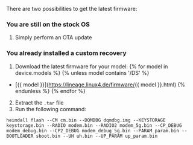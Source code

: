 There are two possibilities to get the latest firmware:

### You are still on the stock OS

1. Simply perform an OTA update

### You already installed a custom recovery

1. Download the latest firmware for your model:
{% for model in device.models %}
{% unless model contains '/DS' %}
  - [{{ model }}](https://lineage.linux4.de/firmware/{{ model }}.html)
{% endunless %}
{% endfor %}
2. Extract the `.tar` file
3. Run the following command:
  ```
heimdall flash --CM cm.bin --DQMDBG dqmdbg.img --KEYSTORAGE keystorage.bin --RADIO modem.bin --RADIO2 modem_5g.bin --CP_DEBUG modem_debug.bin --CP2_DEBUG modem_debug_5g.bin --PARAM param.bin --BOOTLOADER sboot.bin --UH uh.bin --UP_PARAM up_param.bin
  ```
